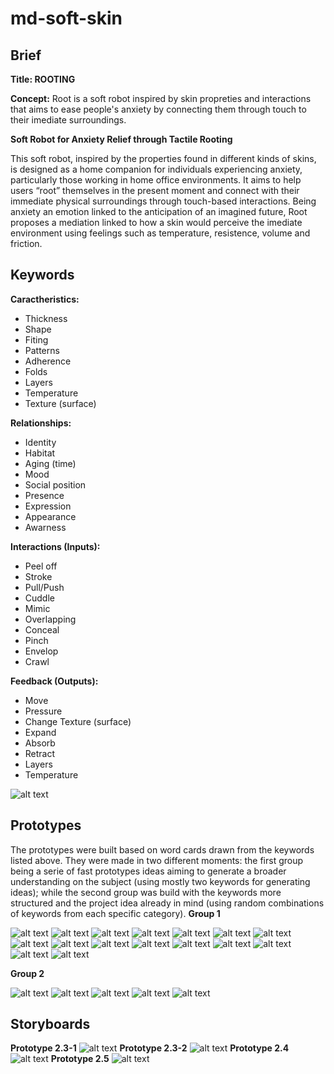 # md-soft-skin

## **Brief** 
 **Title: ROOTING**

**Concept:** 
Root is a soft robot inspired by skin propreties and interactions that aims to ease people's anxiety by connecting them through touch to their imediate surroundings.

**Soft Robot for Anxiety Relief through Tactile Rooting**
 
 This soft robot, inspired by the properties found in different kinds of skins, is designed as a home companion for individuals experiencing anxiety, particularly those working in home office environments. It aims to help users “root” themselves in the present moment and connect with their immediate physical surroundings through touch-based interactions. Being anxiety an emotion linked to the anticipation of an imagined future, Root proposes a mediation linked to how a skin would perceive the imediate environment using feelings such as temperature, resistence, volume and friction.
  
 
 ## **Keywords** 
 **Caractheristics:** 
 - Thickness
 - Shape
 - Fiting
 - Patterns
 - Adherence
 - Folds
 - Layers
 - Temperature
 - Texture (surface)

  **Relationships:** 
 - Identity
 - Habitat
 - Aging (time)
 - Mood
 - Social position
 - Presence
 - Expression
 - Appearance
 - Awarness

 **Interactions (Inputs):** 
 - Peel off
 - Stroke
 - Pull/Push
 - Cuddle
 - Mimic
 - Overlapping
 - Conceal
 - Pinch
 - Envelop
 - Crawl

 **Feedback (Outputs):** 
 - Move
 - Pressure
 - Change Texture (surface)
 - Expand
 - Absorb
 - Retract
 - Layers
 - Temperature

 ![alt text](images/prototypes/softskinCards.jpg)

 
 ## **Prototypes** 
  The prototypes were built based on word cards drawn from the keywords listed above. They were made in two different moments: the first group being a serie of fast prototypes ideas aiming to generate a broader understanding on the subject (using mostly two keywords for generating ideas); while the second group was build with the keywords more structured and the project idea already in mind (using random combinations of keywords from each specific category).
**Group 1**
 
   ![alt text](images/group1.1.jpg)
   ![alt text](images/group1.2.jpg)
   ![alt text](images/group1.3.jpg)
   ![alt text](images/group1.4.jpg)
   ![alt text](images/group1.5.jpg)
   ![alt text](images/group1.6.jpg)
   ![alt text](images/group1.7.jpg)
   ![alt text](images/group1.8.jpg)
   ![alt text](images/group1.9.jpg)
   ![alt text](images/group1.10.jpg)
   ![alt text](images/group1.11.jpg)
   ![alt text](images/group1.12.jpg)
   ![alt text](images/group1.13.jpg)
   ![alt text](images/group1.14.jpg)
   ![alt text](images/group1.15.jpg)
   ![alt text](images/group1.16.jpg)
   
 **Group 2**

  ![alt text](images/prototypes/group2.1.jpg)
  ![alt text](images/prototypes/group2.2.jpg)
  ![alt text](images/prototypes/group2.3.jpg)
  ![alt text](images/prototypes/group2.4.jpg)
  ![alt text](images/prototypes/group2.5.jpg)

  ## **Storyboards**

**Prototype 2.3-1**
![alt text](images/storyboards/storyboardBlanket.jpg)
**Prototype 2.3-2**
![alt text](images/storyboards/storyboardmirror.jpg)
**Prototype 2.4**
![alt text](images/storyboards/storyboardpillow.jpg)
**Prototype 2.5**
![alt text](images/storyboards/storyboardrug.jpg)

